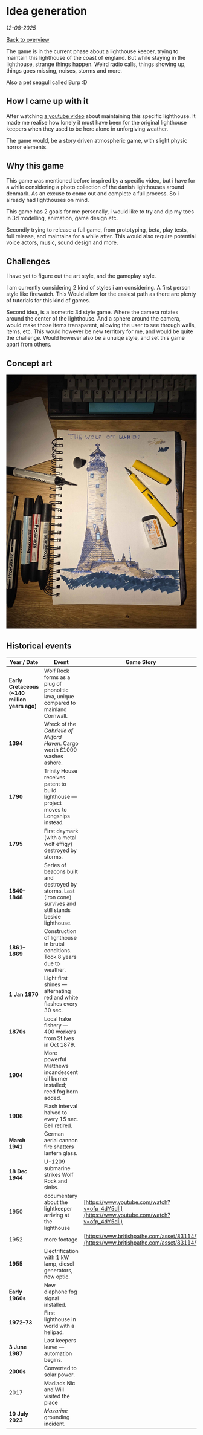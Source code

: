 # Idea generation
_12-08-2025_

[Back to overview](../Overview.md)


The game is in the current phase about a lighthouse keeper, trying to maintain this lighthouse of the coast of england.
But while staying in the lighthouse, strange things happen. Weird radio calls, things showing up, things goes missing, noises, storms and more.

Also a pet seagull called Burp :D

## How I came up with it

After watching [a youtube video](https://youtu.be/m81KWrfJED0?si=z8vO1O-_PnYj1dkS) about maintaining this specific lighthouse. It made me realise how lonely it must have been for the original lighthouse keepers when they used to be here alone in unforgiving weather.

The game would, be a story driven atmospheric game, with slight physic horror elements. 

## Why this game

This game was mentioned before inspired by a specific video, but i have for a while considering a photo collection of the danish lighthouses around denmark. As an excuse to come out and complete a full process. So i already had lighthouses on mind.

This game has 2 goals for me personally, i would like to try and dip my toes in 3d modelling, animation, game design etc.

Secondly trying to release a full game, from prototyping, beta, play tests, full release, and maintains for a while after. This would also require potential voice actors, music, sound design and more.

## Challenges

I have yet to figure out the art style, and the gameplay style.

I am currently considering 2 kind of styles i am considering. A first person style like firewatch. This Would allow for the easiest path as there are plenty of tutorials for this kind of games.

Second idea, is a isometric 3d style game. Where the camera rotates around the center of the lighthouse. And a sphere around the camera, would make those items transparent, allowing the user to see through walls, items, etc. This would however be new territory for me, and would be quite the challenge. Would however also be a unuiqe style, and set this game apart from others. 

## Concept art

![lighthouse_1.jpg](../Assets/Reference%20Pictures/lighthouse_1.jpg)

## Historical events

| Year / Date | Event | Game Story                                                                                 |
| --- | --- |--------------------------------------------------------------------------------------------|
| **Early Cretaceous (~140 million years ago)** | Wolf Rock forms as a plug of phonolitic lava, unique compared to mainland Cornwall. |                                                                                            |
| **1394** | Wreck of the *Gabrielle of Milford Haven*. Cargo worth £1000 washes ashore. |                                                                                            |
| **1790** | Trinity House receives patent to build lighthouse — project moves to Longships instead. |                                                                                            |
| **1795** | First daymark (with a metal wolf effigy) destroyed by storms. |                                                                                            |
| **1840–1848** | Series of beacons built and destroyed by storms. Last (iron cone) survives and still stands beside lighthouse. |                                                                                            |
| **1861–1869** | Construction of lighthouse in brutal conditions. Took 8 years due to weather. |                                                                                            |
| **1 Jan 1870** | Light first shines — alternating red and white flashes every 30 sec. |                                                                                            |
| **1870s** | Local hake fishery — 400 workers from St Ives in Oct 1879. |                                                                                            |
| **1904** | More powerful Matthews incandescent oil burner installed; reed fog horn added. |                                                                                            |
| **1906** | Flash interval halved to every 15 sec. Bell retired. |                                                                                            |
| **March 1941** | German aerial cannon fire shatters lantern glass. |
| **18 Dec 1944** | U-1209 submarine strikes Wolf Rock and sinks. |                                                                                            |
| 1950  | documentary about the lightkeeper arriving at the lighthouse | [https://www.youtube.com/watch?v=ofp_4dY5dII](https://www.youtube.com/watch?v=ofp_4dY5dII) |
| 1952 | more footage | [https://www.britishpathe.com/asset/83114/](https://www.britishpathe.com/asset/83114/)     |
| **1955** | Electrification with 1 kW lamp, diesel generators, new optic. |                                                                                            |
| **Early 1960s** | New diaphone fog signal installed. |                                                                                            |
| **1972–73** | First lighthouse in world with a helipad. |                                                                                            |
| **3 June 1987** | Last keepers leave — automation begins. |                                                                                            |
| **2000s** | Converted to solar power. |                                                                                            |
| 2017 | Madlads Nic and Will visited the place |                                                                                            |
| **10 July 2023** | *Mazarine* grounding incident. |                                                                                            |

